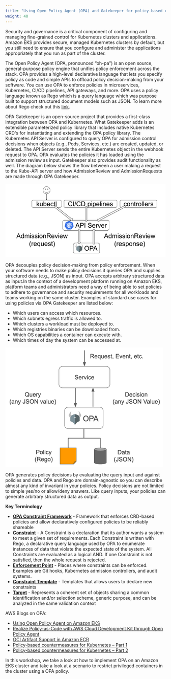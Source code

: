 ```yaml
---
title: "Using Open Policy Agent (OPA) and Gatekeeper for policy-based control in Amazon EKS"
weight: 40
---
```


Security and governance is a critical component of configuring and managing fine-grained control for Kubernetes clusters and applications. Amazon EKS provides secure, managed Kubernetes clusters by default, but you still need to ensure that you configure and administer the applications appropriately that you run as part of the cluster.

The Open Policy Agent (OPA, pronounced “oh-pa”) is an open source, general-purpose policy engine that unifies policy enforcement across the stack. OPA provides a high-level declarative language that lets you specify policy as code and simple APIs to offload policy decision-making from your software. You can use OPA to enforce policies in microservices, Kubernetes, CI/CD pipelines, API gateways, and more. OPA uses a policy language known as Rego which is a query language which was purpose built to support structured document models such as JSON. To learn more about Rego check out this [link](https://www.openpolicyagent.org/docs/latest/policy-language/).

OPA Gatekeeper is an open-source project that provides a first-class integration between OPA and Kubernetes. What Gatekeeper adds is an extensible parameterized policy library that includes native Kubernetes CRD's for instantiating and extending the OPA policy library. The Kubernetes API Server is configured to query OPA for admission control decisions when objects (e.g., Pods, Services, etc.) are created, updated, or deleted. The API Server sends the entire Kubernetes object in the webhook request to OPA. OPA evaluates the policies it has loaded using the admission review as input. Gatekeeper also provides audit functionality as well. The diagram below shows the flow between a user making a request to the Kube-API server and how AdmissionReview and AdmissionRequests are made through OPA Gatekeeper. 

![OPA](/static/images/pod-security/opa/kubernetes-admission-flow.png)

OPA decouples policy decision-making from policy enforcement. When your software needs to make policy decisions it queries OPA and supplies structured data (e.g., JSON) as input. OPA accepts arbitrary structured data as input.In the context of a development platform running on Amazon EKS, platform teams and administrators need a way of being able to set policies to adhere to governance and security requirements for all workloads and teams working on the same cluster. Examples of standard use cases for using policies via OPA Gatekeeper are listed below:


* Which users can access which resources.
* Which subnets egress traffic is allowed to.
* Which clusters a workload must be deployed to.
* Which registries binaries can be downloaded from.
* Which OS capabilities a container can execute with.
* Which times of day the system can be accessed at.

![OPA](/static/images/pod-security/opa/opa-service.png)

OPA generates policy decisions by evaluating the query input and against policies and data. OPA and Rego are domain-agnostic so you can describe almost any kind of invariant in your policies. Policy decisions are not limited to simple yes/no or allow/deny answers. Like query inputs, your policies can generate arbitrary structured data as output.

**Key Terminology**

* **[OPA Constraint Framework](https://github.com/open-policy-agent/frameworks/tree/master/constraint)** - Framework that enforces CRD-based policies and allow declaratively configured policies to be reliably shareable
* **[Constraint](https://github.com/open-policy-agent/frameworks/tree/master/constraint#what-is-a-constraint)** - A Constraint is a declaration that its author wants a system to meet a given set of requirements. Each Constraint is written with Rego, a declarative query language used by OPA to enumerate instances of data that violate the expected state of the system. All Constraints are evaluated as a logical AND. If one Constraint is not satisfied, then the whole request is rejected.
* **[Enforcement Point](https://github.com/open-policy-agent/frameworks/tree/master/constraint#what-is-an-enforcement-point)** - Places where constraints can be enforced. Examples are Git hooks, Kubernetes admission controllers, and audit systems.
* **[Constraint Template](https://github.com/open-policy-agent/frameworks/tree/master/constraint#what-is-a-constraint-template)** - Templates that allows users to declare new constraints
* **[Target](https://github.com/open-policy-agent/frameworks/tree/master/constraint#what-is-a-target)** - Represents a coherent set of objects sharing a common identification and/or selection scheme, generic purpose, and can be analyzed in the same validation context


AWS Blogs on OPA: 
* [Using Open Policy Agent on Amazon EKS](https://aws.amazon.com/blogs/opensource/using-open-policy-agent-on-amazon-eks) 
* [Realize Policy-as-Code with AWS Cloud Development Kit through Open Policy Agent](https://aws.amazon.com/blogs/opensource/realize-policy-as-code-with-aws-cloud-development-kit-through-open-policy-agent/) 
* [OCI Artifact Support in Amazon ECR](https://aws.amazon.com/blogs/containers/oci-artifact-support-in-amazon-ecr/) 
* [Policy-based countermeasures for Kubernetes – Part 1](https://aws.amazon.com/blogs/containers/policy-based-countermeasures-for-kubernetes-part-1/)
* [Policy-based countermeasures for Kubernetes – Part 2](https://aws.amazon.com/blogs/containers/policy-based-countermeasures-for-kubernetes-part-2/)

In this workshop, we take a look at how to implement OPA on an Amazon EKS cluster and take a look at a scenario to restrict privileged containers in the cluster using a OPA policy.